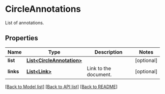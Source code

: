 
# CircleAnnotations
List of annotations.

## Properties
Name | Type | Description | Notes
------------ | ------------- | ------------- | -------------
**list** | [**List&lt;CircleAnnotation&gt;**](CircleAnnotation.md) |  | [optional]
**links** | [**List&lt;Link&gt;**](Link.md) | Link to the document. | [optional]


[[Back to Model list]](../../README.md#documentation-for-models) [[Back to API list]](../../README.md#documentation-for-api-endpoints) [[Back to README]](../../README.md)


